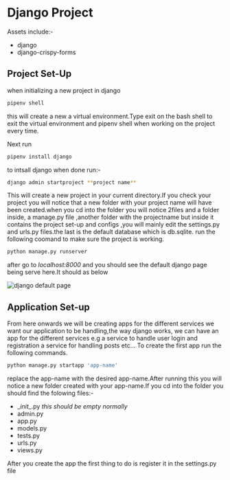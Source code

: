 # Django Project

Assets include:-

* django
* django-crispy-forms

## Project Set-Up
when initializing a new project in django
``` bash
pipenv shell 

```

this will create a new a virtual environment.Type exit on the bash shell to exit the virtual environment and pipenv shell when working on the project every time.

Next run 
```bash
pipenv install django

```
to intsall django when done run:-

```bash
django admin startproject **project name**
```
This will create a new project in your current directory.If you check your project you will notice that a new folder with your project name will have been created.when you cd into the folder you will notice 2files and a folder inside, a manage.py file ,another folder with the projectname but inside it contains the project set-up and configs ,you will mainly edit the settings.py and urls.py files.the last is the default database which is db.sqlite. 
run the following coomand to make sure the project is working.

```bash 
python manage.py runserver

```
after go to *localhost:8000* and you should see the default django page being serve here.It should as below

![django default page](https://i.stack.imgur.com/MzXfs.png)


## Application Set-up
From here onwards we will be creating apps for the different services we want our application to be handling,the way django works, we can have an app for the different services e.g a service to handle user login and registration a service for handling posts etc...
To create the first app run the following commands.

```bash
python manage.py startapp 'app-name'

```

replace the app-name with the desired app-name.After running this you will notice a new folder created with your app-name.If you cd into the folder you should find the folowing files:-

* \__init__.py *this should be empty normally*
* admin.py 
* app.py 
* models.py  
* tests.py 
* urls.py
* views.py

After you create the app the first thing to do is register it in the settings.py file 



